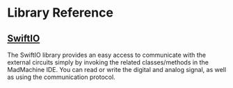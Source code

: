 # Library Reference

## [SwiftIO](https://swiftioapi.madmachine.io)

The SwiftIO library provides an easy access to communicate with the external circuits simply by invoking the related classes/methods in the MadMachine IDE. You can read or write the digital and analog signal, as well as using the communication protocol.

